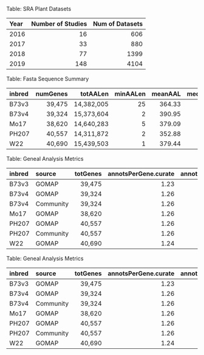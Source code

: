 Table: SRA Plant Datasets

|Year | Number of Studies| Num of Datasets|
|:----|-----------------:|---------------:|
|2016 |                16|             606|
|2017 |                33|             880|
|2018 |                77|            1399|
|2019 |               148|            4104|

Table: Fasta Sequence Summary

|inbred | numGenes|   totAALen| minAALen| meanAAL| medAAL| maxAALen| smallGeneProp|
|:------|--------:|----------:|--------:|-------:|------:|--------:|-------------:|
|B73v3  |   39,475| 14,382,005|       25|  364.33|    306|    4,743|          0.56|
|B73v4  |   39,324| 15,373,604|        2|  390.95|    316|    5,267|          0.86|
|Mo17   |   38,620| 14,640,283|        5|  379.09|    306|    5,426|          3.44|
|PH207  |   40,557| 14,311,872|        2|  352.88|    280|    4,947|          0.33|
|W22    |   40,690| 15,439,503|        1|  379.44|    304|    5,426|          0.25|


Table: Geneal Analysis Metrics

|inbred |source    | totGenes| annotsPerGene.curate| annotsPerGene.pred| coverage.curate| coverage.pred| meanSpec.curate| meanSpec.pred|
|:------|:---------|--------:|--------------------:|------------------:|---------------:|-------------:|---------------:|-------------:|
|B73v3  |GOMAP     |   39,475|                 1.23|              13.05|            4.10|         99.98|           11.97|         10.56|
|B73v4  |GOMAP     |   39,324|                 1.26|              11.46|            3.54|        100.00|           11.99|         10.85|
|B73v4  |Community |   39,324|                 1.26|               4.31|            3.54|         76.94|           11.99|         13.00|
|Mo17   |GOMAP     |   38,620|                 1.26|              11.53|            3.42|        100.00|           11.99|         10.85|
|PH207  |GOMAP     |   40,557|                 1.26|              11.48|            3.34|        100.00|           12.05|         10.67|
|PH207  |Community |   40,557|                 1.26|               2.21|            3.34|         45.44|           12.05|         11.30|
|W22    |GOMAP     |   40,690|                 1.24|              11.58|            3.08|        100.00|           12.09|         10.78|


Table: Geneal Analysis Metrics

|inbred |source    | totGenes| annotsPerGene.curate| annotsPerGene.pred| coverage.curate| coverage.pred| meanSpec.curate| meanSpec.pred|
|:------|:---------|--------:|--------------------:|------------------:|---------------:|-------------:|---------------:|-------------:|
|B73v3  |GOMAP     |   39,475|                 1.23|              13.05|            4.10|         99.98|           11.97|         10.56|
|B73v4  |GOMAP     |   39,324|                 1.26|              11.46|            3.54|        100.00|           11.99|         10.85|
|B73v4  |Community |   39,324|                 1.26|               4.31|            3.54|         76.94|           11.99|         13.00|
|Mo17   |GOMAP     |   38,620|                 1.26|              11.53|            3.42|        100.00|           11.99|         10.85|
|PH207  |GOMAP     |   40,557|                 1.26|              11.48|            3.34|        100.00|           12.05|         10.67|
|PH207  |Community |   40,557|                 1.26|               2.21|            3.34|         45.44|           12.05|         11.30|
|W22    |GOMAP     |   40,690|                 1.24|              11.58|            3.08|        100.00|           12.09|         10.78|
